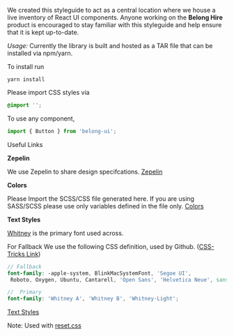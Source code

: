 We created this styleguide to act as a central location where we house a live inventory of  React UI components. Anyone working on the **Belong Hire** product is encouraged to stay familiar with this styleguide and help ensure that it is kept up-to-date.

*Usage:*
Currently the library is built and hosted as a TAR file that can be installed via npm/yarn.

To install run
```shell noeditor
yarn install
```

Please import CSS styles via
```scss noeditor
@import '';
```

To use any component,
```js static
import { Button } from 'belong-ui';
```


Useful Links

**Zepelin**

We use Zepelin to share design specifcations.
[Zepelin](https://app.zeplin.io/project/55f9265c05a5b5e51adaaa0f/dashboard)

**Colors**

Please Import the SCSS/CSS file generated here. If you are using SASS/SCSS please use only variables defined in the file only.
[Colors](https://app.zeplin.io/project/55f9265c05a5b5e51adaaa0f/styleguide)

**Text Styles**

[Whitney](https://www.typography.com/fonts/whitney/overview/) is the primary font used across.

For Fallback We use the following CSS definition, used by Github. ([CSS-Tricks Link](https://css-tricks.com/snippets/css/system-font-stack/))
```scss noeditor
// Fallback
font-family: -apple-system, BlinkMacSystemFont, 'Segoe UI',
 Roboto, Oxygen, Ubuntu, Cantarell, 'Open Sans', 'Helvetica Neue', sans-serif;

//  Primary
font-family: 'Whitney A', 'Whitney B', 'Whitney-Light';
```

[Text Styles](https://app.zeplin.io/project/55f9265c05a5b5e51adaaa0f/screen/5900a613a158c00e0b36b9dc)

Note: Used with [reset.css](https://meyerweb.com/eric/tools/css/reset/)
